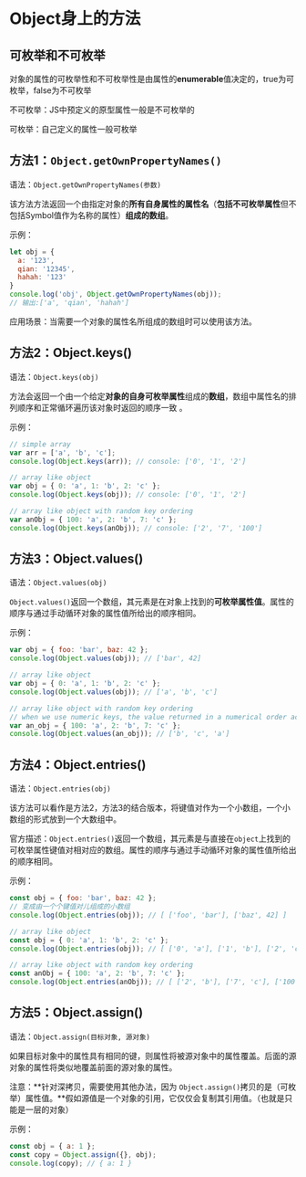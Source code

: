 # Object身上的方法

## 可枚举和不可枚举

对象的属性的可枚举性和不可枚举性是由属性的**enumerable**值决定的，true为可枚举，false为不可枚举

不可枚举：JS中预定义的原型属性一般是不可枚举的

可枚举：自己定义的属性一般可枚举

## 方法1：**`Object.getOwnPropertyNames()`**

语法：`Object.getOwnPropertyNames(参数)`

该方法方法返回一个由指定对象的**所有自身属性的属性名**（**包括不可枚举属性**但不包括Symbol值作为名称的属性）**组成的数组**。

示例：

```js
let obj = {
  a: '123',
  qian: '12345',
  hahah: '123'
}
console.log('obj', Object.getOwnPropertyNames(obj));
// 输出:['a', 'qian', 'hahah']
```

应用场景：当需要一个对象的属性名所组成的数组时可以使用该方法。



## 方法2：Object.keys()

语法：`Object.keys(obj)`

方法会返回一个由一个给定**对象的自身可枚举属性**组成的**数组**，数组中属性名的排列顺序和正常循环遍历该对象时返回的顺序一致 。

示例：

```js
// simple array
var arr = ['a', 'b', 'c'];
console.log(Object.keys(arr)); // console: ['0', '1', '2']

// array like object
var obj = { 0: 'a', 1: 'b', 2: 'c' };
console.log(Object.keys(obj)); // console: ['0', '1', '2']

// array like object with random key ordering
var anObj = { 100: 'a', 2: 'b', 7: 'c' };
console.log(Object.keys(anObj)); // console: ['2', '7', '100']
```



## 方法3：**Object.values()**

语法：`Object.values(obj)`

`Object.values()`返回一个数组，其元素是在对象上找到的**可枚举属性值**。属性的顺序与通过手动循环对象的属性值所给出的顺序相同。

示例：

```js
var obj = { foo: 'bar', baz: 42 };
console.log(Object.values(obj)); // ['bar', 42]

// array like object
var obj = { 0: 'a', 1: 'b', 2: 'c' };
console.log(Object.values(obj)); // ['a', 'b', 'c']

// array like object with random key ordering
// when we use numeric keys, the value returned in a numerical order according to the keys
var an_obj = { 100: 'a', 2: 'b', 7: 'c' };
console.log(Object.values(an_obj)); // ['b', 'c', 'a']
```



## 方法4：**Object.entries()**

语法：`Object.entries(obj)`

该方法可以看作是方法2，方法3的结合版本，将键值对作为一个小数组，一个小数组的形式放到一个大数组中。

官方描述：`Object.entries()`返回一个数组，其元素是与直接在`object`上找到的可枚举属性键值对相对应的数组。属性的顺序与通过手动循环对象的属性值所给出的顺序相同。

示例：

```js
const obj = { foo: 'bar', baz: 42 };
// 变成由一个个键值对儿组成的小数组
console.log(Object.entries(obj)); // [ ['foo', 'bar'], ['baz', 42] ]

// array like object
const obj = { 0: 'a', 1: 'b', 2: 'c' };
console.log(Object.entries(obj)); // [ ['0', 'a'], ['1', 'b'], ['2', 'c'] ]

// array like object with random key ordering
const anObj = { 100: 'a', 2: 'b', 7: 'c' };
console.log(Object.entries(anObj)); // [ ['2', 'b'], ['7', 'c'], ['100', 'a'] ]
```





## 方法5：**Object.assign()**

语法：`Object.assign(目标对象, 源对象)`

如果目标对象中的属性具有相同的键，则属性将被源对象中的属性覆盖。后面的源对象的属性将类似地覆盖前面的源对象的属性。

注意：**针对深拷贝，需要使用其他办法，因为 `Object.assign()`拷贝的是（可枚举）属性值。**假如源值是一个对象的引用，它仅仅会复制其引用值。（也就是只能是一层的对象）

示例：

```js
const obj = { a: 1 };
const copy = Object.assign({}, obj);
console.log(copy); // { a: 1 }
```

